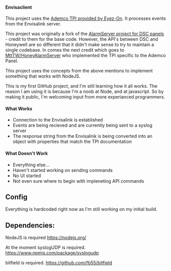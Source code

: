 #### Envisaclient ####

This project uses the [Ademco TPI provided by Eyez-On](http://forum.eyez-on.com/FORUM/viewtopic.php?f=6&t=301). It processes events from the Envisalink server.

This project was originally a fork of the [AlarmServer project for DSC panels](https://github.com/juggie/AlarmServer) - credit to them for the base code.   However, the API's between DSC and Honeywell are so different that it didn't make sense to try to maintain a single codebase.  In comes the next credit which goes to [MttTW/HoneyAlarmServer](ttps://github.com/MattTW/HoneyAlarmServer) who implemented the TPI specific to the Ademco Panel.

This project uses the concepts from the above mentions to implement something that works with NodeJS.  

This is my first GitHub project, and I'm still learning how it all works.  The reason I am using it is because I'm a noob at Node, and at javascript.  So by making it public, I'm welcoming input from more experianced programmers.  

#### What Works ####

 + Connection to the Envisalink is established
 + Events are being recieved and are currently being sent to a syslog server
 + The response string from the Envisalink is being converted into an object with properties that match the TPI documentation

#### What Doesn't Work ####
  + Everything else...
  + Haven't started working on sending commands
  + No UI started
  + Not even sure where to begin with impleneting API commands

Config
--------
Everything is hardcoded right now as I'm still working on my initial build.

Dependencies:
-------------
NodeJS is required
https://nodejs.org/

At the moment syslogUDP is required.
https://www.npmjs.com/package/syslogudp

bitfield is required.
https://github.com/fb55/bitfield
